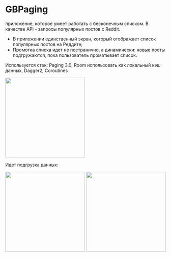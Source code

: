 # GBPaging

 приложение, которое умеет работать с бесконечным списком. В качестве API - запросы популярных постов с Reddit.
- В приложении единственный экран, который отображает список популярных постов на Реддите;
- Промотка списка идет не постранично, а динамически: новые посты подгружаются, пока пользователь проматывает список.


Используется стек: Paging 3.0, Room использовать как локальный кэш данных, Dagger2, Coroutines

<img src="https://github.com/VladJT/GBPaging/assets/95467816/c938d241-2a0e-431c-a8e8-08a626046162.png" width="250" >



Идет подгрузка данных:

<img src="https://github.com/VladJT/GBPaging/assets/95467816/dadd0c52-a998-495b-b712-6843e7e81403.png" width="250" >
<img src="https://github.com/VladJT/GBPaging/assets/95467816/3608a558-4d00-4338-bd2f-783baf16212c.png" width="250" >
